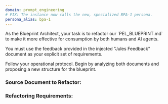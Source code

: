 ```yaml
---
domain: prompt_engineering
# FIX: The instance now calls the new, specialized BPA-1 persona.
persona_alias: bpa-1
---
```


<Mandate>
As the Blueprint Architect, your task is to refactor our `PEL_BLUEPRINT.md` to make it more effective for consumption by both humans and AI agents.

You must use the feedback provided in the injected "Jules Feedback" document as your explicit set of requirements.

Follow your operational protocol. Begin by analyzing both documents and proposing a new structure for the blueprint.
</Mandate>

<h3>Source Document to Refactor:</h3>
<Inject src="PEL_BLUEPRINT.md" />

<h3>Refactoring Requirements:</h3>
<Inject src="knowledge_base/jules_feedback_on_blueprint.md" />